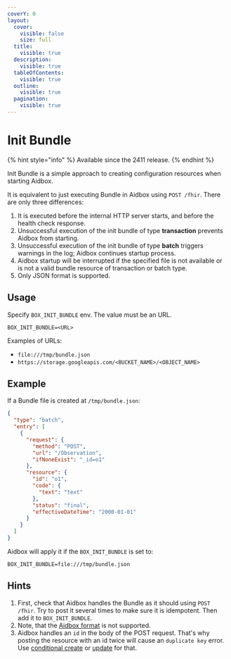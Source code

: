 ```yaml
---
coverY: 0
layout:
  cover:
    visible: false
    size: full
  title:
    visible: true
  description:
    visible: true
  tableOfContents:
    visible: true
  outline:
    visible: true
  pagination:
    visible: true
---
```


# Init Bundle

{% hint style="info" %}
Available since the 2411 release.
{% endhint %}

Init Bundle is a simple approach to creating configuration resources when starting Aidbox.&#x20;

It is equivalent to just executing Bundle in Aidbox using `POST /fhir`. There are only three differences:

1. It is executed before the internal HTTP server starts, and before the health check response.
2. Unsuccessful execution of the init bundle of type **transaction** prevents Aidbox from starting.
3. Unsuccessful execution of the init bundle of type **batch** triggers warnings in the log; Aidbox continues startup process.
4. Aidbox startup will be interrupted if the specified file is not available or is not a valid bundle resource of transaction or batch type.
5. Only JSON format is supported.

## Usage

Specify `BOX_INIT_BUNDLE` env. The value must be an URL.&#x20;

```
BOX_INIT_BUNDLE=<URL>
```

Examples of URLs:

* `file:///tmp/bundle.json`
* `https://storage.googleapis.com/<BUCKET_NAME>/<OBJECT_NAME>`

## Example

If a Bundle file is created at `/tmp/bundle.json`:

```json
{
  "type": "batch",
  "entry": [
    {
      "request": {
        "method": "POST",
        "url": "/Observation",
        "ifNoneExist": "_id=o1"
      },
      "resource": {
        "id": "o1",
        "code": {
          "text": "text"
        },
        "status": "final",
        "effectiveDateTime": "2000-01-01"
      }
    }
  ]
}
```

Aidbox will apply it if the `BOX_INIT_BUNDLE` is set to:

```
BOX_INIT_BUNDLE=file:///tmp/bundle.json
```

## Hints

1. First, check that Aidbox handles the Bundle as it should using `POST /fhir`. Try to post it several times to make sure it is idempotent. Then add it to `BOX_INIT_BUNDLE`.
2. Note, that the [Aidbox format](https://docs.aidbox.app/storage-1/aidbox-and-fhir-formats) is not supported.
3. Aidbox handles an `id` in the body of the POST request. That's why posting the resource with an id twice will cause an `duplicate key` error. Use [conditional create](../api-1/api/crud-1/fhir-and-aidbox-crud.md#conditional-create) or [update](../api-1/api/crud-1/update.md) for that.
